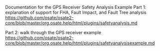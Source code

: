 Documentation for the GPS Receiver Safety Analysis Example
Part 1: explanation of support for FHA, Fault Impact, and Fault Tree analysis
https://github.com/osate/osate2-core/blob/master/org.osate.help/html/plugins/safetyanalysis.md

Part 2: walk through the GPS receiver example
https://github.com/osate/osate2-core/blob/master/org.osate.help/html/plugins/safetyanalysisexample.md

